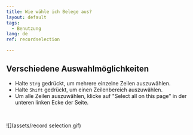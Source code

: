 ```yaml
---
title: Wie wähle ich Belege aus?
layout: default
tags:
  - Benutzung
lang: de
ref: recordselection

---
```


## Verschiedene Auswahlmöglichkeiten
- Halte `Strg` gedrückt, um mehrere einzelne Zeilen auszuwählen.
- Halte `Shift` gedrückt, um einen Zeilenbereich auszuwählen.
- Um alle Zeilen auszuwählen, klicke auf "Select all on this page" in der unteren linken Ecke der Seite.
<br>

![](assets/record selection.gif)
